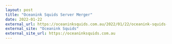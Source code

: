 ```yaml
---
layout: post
title: "Oceanink Squids Server Merger"
date: 2022-01-22
external_url: https://oceaninksquids.com.au/2022/01/22/oceanink-squids-server-merges/
external_site: "Oceanink Squids"
external_site_url: https://oceaninksquids.com.au
---
```


